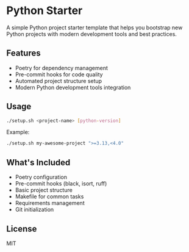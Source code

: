 # Python Starter

A simple Python project starter template that helps you bootstrap new Python projects with modern development tools and best practices.

## Features

- Poetry for dependency management
- Pre-commit hooks for code quality
- Automated project structure setup
- Modern Python development tools integration

## Usage

```bash
./setup.sh <project-name> [python-version]
```

Example:
```bash
./setup.sh my-awesome-project ">=3.13,<4.0"
```

## What's Included

- Poetry configuration
- Pre-commit hooks (black, isort, ruff)
- Basic project structure
- Makefile for common tasks
- Requirements management
- Git initialization

## License

MIT
